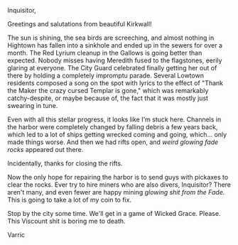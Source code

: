 Inquisitor,

Greetings and salutations from beautiful Kirkwall!

The sun is shining, the sea birds are screeching, and almost nothing in Hightown has fallen into a sinkhole and ended up in the sewers for over a month. The Red Lyrium cleanup in the Gallows is going better than expected. Nobody misses having Meredith fused to the flagstones, eerily glaring at everyone. The City Guard celebrated finally getting her out of there by holding a completely impromptu parade. Several Lowtown residents composed a song on the spot with lyrics to the effect of "Thank the Maker the crazy cursed Templar is gone," which was remarkably catchy-despite, or maybe because of, the fact that it was mostly just swearing in tune.

Even with all this stellar progress, it looks like I'm stuck here. Channels in the harbor were completely changed by falling debris a few years back, which led to a lot of ships getting wrecked coming and going, which... only made things worse. And then we had rifts open, and <i> weird glowing fade rocks </i> appeared out there.

Incidentally, thanks for closing the rifts.

Now the only hope for repairing the harbor is to send guys with pickaxes to clear the rocks. Ever try to hire miners who are also divers, Inquisitor? There aren't many, and even fewer are happy mining <i> glowing shit from the Fade. </i> This is going to take a lot of my coin to fix.

Stop by the city some time. We'll get in a game of Wicked Grace. Please. This Viscount shit is boring me to death.

Varric
